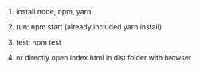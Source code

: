 1. install node, npm, yarn
2. run: npm start (already included yarn install)
3. test: npm test

4. or directly open index.html in dist folder with browser